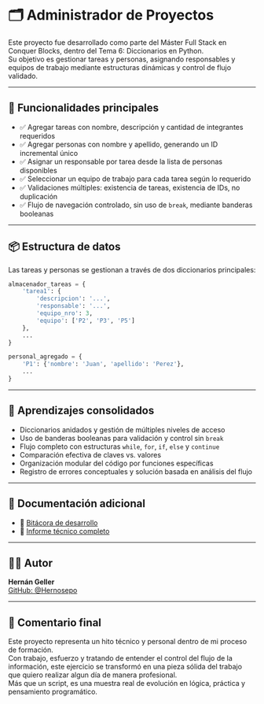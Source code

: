# 🗂 Administrador de Proyectos

Este proyecto fue desarrollado como parte del Máster Full Stack en Conquer Blocks, dentro del Tema 6: Diccionarios en Python.  
Su objetivo es gestionar tareas y personas, asignando responsables y equipos de trabajo mediante estructuras dinámicas y control de flujo validado.

---

## 🚀 Funcionalidades principales

- ✅ Agregar tareas con nombre, descripción y cantidad de integrantes requeridos
- ✅ Agregar personas con nombre y apellido, generando un ID incremental único
- ✅ Asignar un responsable por tarea desde la lista de personas disponibles
- ✅ Seleccionar un equipo de trabajo para cada tarea según lo requerido
- ✅ Validaciones múltiples: existencia de tareas, existencia de IDs, no duplicación
- ✅ Flujo de navegación controlado, sin uso de `break`, mediante banderas booleanas

---

## 📦 Estructura de datos

Las tareas y personas se gestionan a través de dos diccionarios principales:

```python
almacenador_tareas = {
    'tarea1': {
        'descripcion': '...',
        'responsable': '...',
        'equipo_nro': 3,
        'equipo': ['P2', 'P3', 'P5']
    },
    ...
}

personal_agregado = {
    'P1': {'nombre': 'Juan', 'apellido': 'Perez'},
    ...
}
```

---

## 🧠 Aprendizajes consolidados

- Diccionarios anidados y gestión de múltiples niveles de acceso
- Uso de banderas booleanas para validación y control sin `break`
- Flujo completo con estructuras `while`, `for`, `if`, `else` y `continue`
- Comparación efectiva de claves vs. valores
- Organización modular del código por funciones específicas
- Registro de errores conceptuales y solución basada en análisis del flujo

---

## 📘 Documentación adicional

- 📄 [Bitácora de desarrollo](./Bitacora_Tema6_Administracion_Proyectos.md)
- 📄 [Informe técnico completo](./Informe_Admin_Proyectos_Tema6.md)

---

## 👨‍💻 Autor

**Hernán Geller**  
[GitHub: @Hernosepo](https://github.com/Hernosepo)

---

## 🎯 Comentario final

Este proyecto representa un hito técnico y personal dentro de mi proceso de formación.  
Con trabajo, esfuerzo y tratando de entender el control del flujo de la información, este ejercicio se transformó en una pieza sólida del trabajo que quiero realizar algun día de manera profesional.  
Más que un script, es una muestra real de evolución en lógica, práctica y pensamiento programático.
